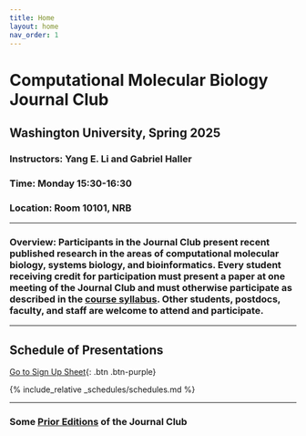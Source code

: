 ```yaml
---
title: Home
layout: home
nav_order: 1
---
```


# Computational Molecular Biology Journal Club

## Washington University, Spring 2025

### **Instructors:** Yang E. Li and Gabriel Haller

### **Time:** Monday 15:30-16:30

### **Location:** Room 10101, NRB

----

### **Overview:** Participants in the Journal Club present recent published research in the areas of computational molecular biology, systems biology, and bioinformatics. Every student receiving credit for participation must present a paper at one meeting of the Journal Club and must otherwise participate as described in the [course syllabus](syllabus.html). Other students, postdocs, faculty, and staff are welcome to attend and participate.

----

## Schedule of Presentations 

[Go to Sign Up Sheet](https://docs.google.com/spreadsheets/d/1tr4tLWadNPZBeU_HXfy5l8SoNjiUMRRj0R6C8RJHVJ4/edit?usp=sharing){: .btn .btn-purple}

{% include_relative _schedules/schedules.md %}

----

### Some [Prior Editions](https://www.cse.wustl.edu/~jbuhler/cmb-journal-club/) of the Journal Club


[Just the Docs]: https://just-the-docs.github.io/just-the-docs/
[GitHub Pages]: https://docs.github.com/en/pages
[README]: https://github.com/just-the-docs/just-the-docs-template/blob/main/README.md
[Jekyll]: https://jekyllrb.com
[GitHub Pages / Actions workflow]: https://github.blog/changelog/2022-07-27-github-pages-custom-github-actions-workflows-beta/
[use this template]: https://github.com/just-the-docs/just-the-docs-template/generate
